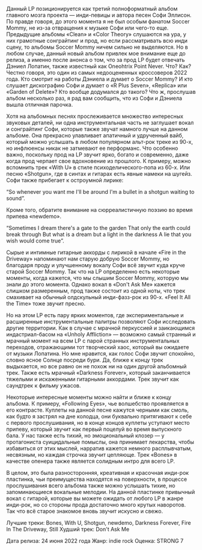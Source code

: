 Данный LP позиционируется как третий полноформатный альбом главного мозга проекта — инди-певицы и автора песен Софи Эллисон. По правде говоря, до этого момента я не был особым фанатом Soccer Mommy, не из-за отвращения к музыке Софи или чего-то еще. Предыдущие альбомы «Clean» и «Color Theory» слушаются на ура, у них грамотные сонграйтинг и прод, но если рассматривать всю инди сцену, то альбомы Soccer Mommy ничем сильно не выделяются. Но в любом случае, данный новый альбом привлек мое внимание еще до релиза, а именно после анонса о том, что за прод LP будет отвечать Дэниел Лопатин, также известный как Oneohtrix Point Never. Что? Как? Честно говоря, это один из самых недооцененных кроссоверов 2022 года. Кто смотрит на работы Дэниела и думает о Soccer Mommy? И кто слушает дискографию Софи и думает о «R Plus Seven», «Replica» или «Garden of Delete»? Кто вообще додумался до такого? Что ж, прослушав альбом несколько раз, я рад вам сообщить, что из Софи и Дэниела вышла отличная парочка.

Хотя на альбомных песнях прослеживается множество интересных звуковых деталей, ни одна инструментальная часть не заглушает вокал и сонграйтинг Софи, которые также звучат намного лучше на данном альбоме. Она прекрасно улавливает апатичный и удрученный вайб, который можно услышать в любом популярном альт-рок треке из 90-х, но инфлюенсы никак не затмевают ее перформанс. Что особенно важно, поскольку прод на LP звучит ярко, богато и современно, даже когда прод черпает свое вдохновение из прошлого. К примеру, можно вспомнить трек «With U» в стиле психоделического-попа из 60-х. Или песню «Shotgun», где в синтах и гитарах есть явные намеки на шугейз. Софи также прибегает к остроумной лирике:

“So whenever you want me I'll be around
I'm a bullet in a shotgun waiting to sound”.

Кроме того, обратите внимание на сюрреалистичную поэзию во время припева «newdemo».

“Sometimes I dream there's a gate to the garden
That only the earth could break through
But what is a dream but a light in the darkness
A lie that you wish would come true”.

Сырые и интимные гитарные аккорды с лирикой в начале «Fire in the Driveway» напоминают нам старую добрую Soccer Mommy, но благодаря проду и улучшенному вокалу Софи всё звучит куда круче старой Soccer Mommy. Так что на LP определенно есть некоторые моменты, когда кажется, что мы слышим Soccer Mommy, которую мы знали до этого момента. Однако вокал в «Don't Ask Me» кажется слишком размеренным, прод также состоит из одной ноты, что трек смахивает на обычный олдскульный инди-фазз-рок из 90-х. «Feel It All the Time» тоже звучит пресно.

Но на этом LP есть пару ярких моментов, где экспериментальные и расширенные инструментальные палитры позволяют Софи исследовать другие территории. Как в случае с мрачной перкуссией и заикающимся индастриал-басом на «Unholy Affliction» — возможно самый странный и мрачный момент на всем LP с парой странных инструментальных переходов, отражающими тот творческий хаос, который вы ожидаете от музыки Лопатина. Но мне нравится, как голос Софи звучит спокойно, словно ясное Солнце посреди бури. Да, ближе к концу трек выдыхается, но все равно он не похож ни на один другой альбомный трек. Также есть мрачный «Darkness Forever», который заканчивается тяжелыми и искаженными гитарными аккордами. Трек звучит как саундтрек к фильму ужасов.

Некоторые интересные моменты можно найти и ближе к концу альбома. К примеру, «Following Eyes», чье волшебство проявляется в его контрасте. Куплеты на данной песне кажутся черными как смоль, как будто я застрял на дне колодца, они буквально притягивают к себе с первого прослушивания, но в конце концов куплеты уступают место припеву, который звучит как первый поцелуй во время выпускного бала. У нас также есть тихий, но эмоциональный клозер — у протагониста суицидальные помыслы, она принимает лекарства, чтобы избавиться от этих мыслей, нарратив кажется немного расплывчатым, несвязным, но каждая строчка звучит цепляюще. Трек «Bones» в качестве опенера также является солидным интро для всего LP.

В целом, это была разносторонняя, креативная и красочная инди-рок пластинка, чьи преимущества находятся на поверхности, в процессе прослушивания всего альбома также можно услышать тихие, но запоминающиеся вокальные мелодии. На данной пластинке привычный вокал с гитарой, которые вы можете ожидать от любого LP в жанре инди-рок, но со стороны прода достаточно много крутых наворотов. Так что всё старое знакомое вновь звучит искусно и свежо.

Лучшие треки: Bones, With U, Shotgun, newdemo, Darkness Forever, Fire In The Driveway, Still
Худший трек: Don't Ask Me

Дата релиза: 24 июня 2022 года
Жанр: indie rock
Оценка: STRONG 7
